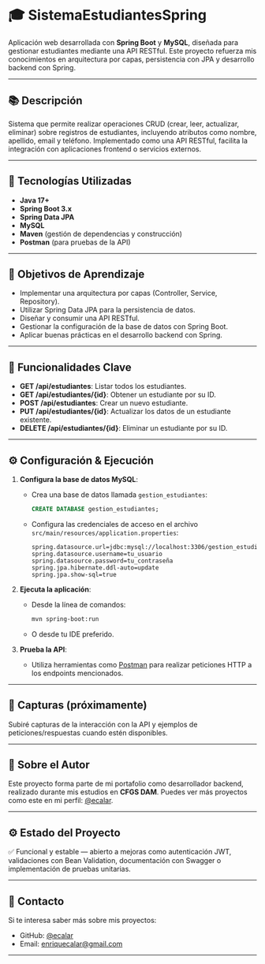 # 🎓 SistemaEstudiantesSpring

Aplicación web desarrollada con **Spring Boot** y **MySQL**, diseñada para gestionar estudiantes mediante una API RESTful. Este proyecto refuerza mis conocimientos en arquitectura por capas, persistencia con JPA y desarrollo backend con Spring.

---

## 📚 Descripción

Sistema que permite realizar operaciones CRUD (crear, leer, actualizar, eliminar) sobre registros de estudiantes, incluyendo atributos como nombre, apellido, email y teléfono. Implementado como una API RESTful, facilita la integración con aplicaciones frontend o servicios externos.

---

## 🚀 Tecnologías Utilizadas

- **Java 17+**
- **Spring Boot 3.x**
- **Spring Data JPA**
- **MySQL**
- **Maven** (gestión de dependencias y construcción)
- **Postman** (para pruebas de la API)

---

## 🎯 Objetivos de Aprendizaje

- Implementar una arquitectura por capas (Controller, Service, Repository).
- Utilizar Spring Data JPA para la persistencia de datos.
- Diseñar y consumir una API RESTful.
- Gestionar la configuración de la base de datos con Spring Boot.
- Aplicar buenas prácticas en el desarrollo backend con Spring.

---

## 🧩 Funcionalidades Clave

- **GET /api/estudiantes**: Listar todos los estudiantes.
- **GET /api/estudiantes/{id}**: Obtener un estudiante por su ID.
- **POST /api/estudiantes**: Crear un nuevo estudiante.
- **PUT /api/estudiantes/{id}**: Actualizar los datos de un estudiante existente.
- **DELETE /api/estudiantes/{id}**: Eliminar un estudiante por su ID.

---

## ⚙️ Configuración & Ejecución

1. **Configura la base de datos MySQL**:

   - Crea una base de datos llamada `gestion_estudiantes`:

     ```sql
     CREATE DATABASE gestion_estudiantes;
     ```

   - Configura las credenciales de acceso en el archivo `src/main/resources/application.properties`:

     ```properties
     spring.datasource.url=jdbc:mysql://localhost:3306/gestion_estudiantes
     spring.datasource.username=tu_usuario
     spring.datasource.password=tu_contraseña
     spring.jpa.hibernate.ddl-auto=update
     spring.jpa.show-sql=true
     ```

2. **Ejecuta la aplicación**:

   - Desde la línea de comandos:

     ```bash
     mvn spring-boot:run
     ```

   - O desde tu IDE preferido.

3. **Prueba la API**:

   - Utiliza herramientas como [Postman](https://www.postman.com/) para realizar peticiones HTTP a los endpoints mencionados.

---

## 📸 Capturas (próximamente)

Subiré capturas de la interacción con la API y ejemplos de peticiones/respuestas cuando estén disponibles.

---

## 🧠 Sobre el Autor

Este proyecto forma parte de mi portafolio como desarrollador backend, realizado durante mis estudios en **CFGS DAM**. Puedes ver más proyectos como este en mi perfil: [@ecalar](https://github.com/ecalar).

---

## ⚙️ Estado del Proyecto

✅ Funcional y estable — abierto a mejoras como autenticación JWT, validaciones con Bean Validation, documentación con Swagger o implementación de pruebas unitarias.

---

## 📩 Contacto

  Si te interesa saber más sobre mis proyectos:

- GitHub: [@ecalar](https://github.com/ecalar)
- Email: enriquecalar@gmail.com

---
